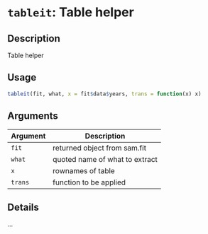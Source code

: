 # `tableit`: Table helper

## Description


 Table helper


## Usage

```r
tableit(fit, what, x = fit$data$years, trans = function(x) x)
```


## Arguments

Argument      |Description
------------- |----------------
```fit```     |     returned object from sam.fit
```what```     |     quoted name of what to extract
```x```     |     rownames of table
```trans```     |     function to be applied

## Details


 ...


